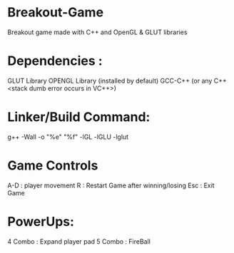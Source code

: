 # Breakout-Game
Breakout game made with C++ and OpenGL &amp; GLUT libraries

# Dependencies :
GLUT Library
OPENGL Library (installed by default)
GCC-C++ (or any C++ <stack dumb error occurs in VC++>)

# Linker/Build Command:
g++ -Wall -o "%e" "%f" -lGL -lGLU -lglut 

# Game Controls
A-D : player movement
R   : Restart Game after winning/losing
Esc : Exit Game

# PowerUps:
4 Combo : Expand player pad
5 Combo : FireBall
